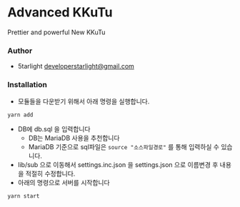 # Advanced KKuTu
Prettier and powerful New KKuTu

### Author
- 5tarlight <developerstarlight@gmail.com>

### Installation
- 모듈들을 다운받기 위해서 아래 명령을 실행합니다.
```
yarn add
```
- DB에 db.sql 을 입력합니다
  - DB는 MariaDB 사용을 추천합니다
  - MariaDB 기준으로 sql파일은 `source "소스파일경로"` 를 통해 입력하실 수 있습니다.
- lib/sub 으로 이동해서 settings.inc.json 을 settings.json 으로 이름변경 후 내용을 적절히 수정합니다.
- 아래의 명령으로 서버를 시작합니다
```
yarn start
```
